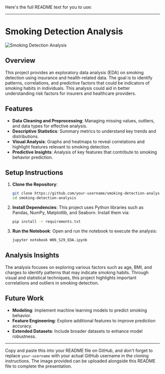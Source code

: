Here's the full README text for you to use:

---

# Smoking Detection Analysis

![Smoking Detection Analysis](A_visual_representation_of_smoking_detection_analy.png)

## Overview

This project provides an exploratory data analysis (EDA) on smoking detection using insurance and health-related data. The goal is to identify patterns, correlations, and predictive factors that could be indicators of smoking habits in individuals. This analysis could aid in better understanding risk factors for insurers and healthcare providers.

## Features

- **Data Cleaning and Preprocessing**: Managing missing values, outliers, and data types for effective analysis.
- **Descriptive Statistics**: Summary metrics to understand key trends and distributions.
- **Visual Analysis**: Graphs and heatmaps to reveal correlations and highlight features relevant to smoking detection.
- **Predictive Insights**: Analysis of key features that contribute to smoking behavior prediction.

## Setup Instructions

1. **Clone the Repository**:
    ```bash
    git clone https://github.com/your-username/smoking-detection-analysis.git
    cd smoking-detection-analysis
    ```

2. **Install Dependencies**:
    This project uses Python libraries such as Pandas, NumPy, Matplotlib, and Seaborn. Install them via:
    ```bash
    pip install -r requirements.txt
    ```

3. **Run the Notebook**:
    Open and run the notebook to execute the analysis:
    ```bash
    jupyter notebook W06_S29_EDA.ipynb
    ```

## Analysis Insights

The analysis focuses on exploring various factors such as age, BMI, and charges to identify patterns that may indicate smoking habits. Through visual and statistical techniques, this project highlights important correlations and outliers in smoking detection.

## Future Work

- **Modeling**: Implement machine learning models to predict smoking behavior.
- **Feature Engineering**: Explore additional features to improve prediction accuracy.
- **Extended Datasets**: Include broader datasets to enhance model robustness.

---

Copy and paste this into your README file on GitHub, and don't forget to replace `your-username` with your actual GitHub username in the cloning instructions. The image provided can be uploaded alongside this README file to complete the presentation.
